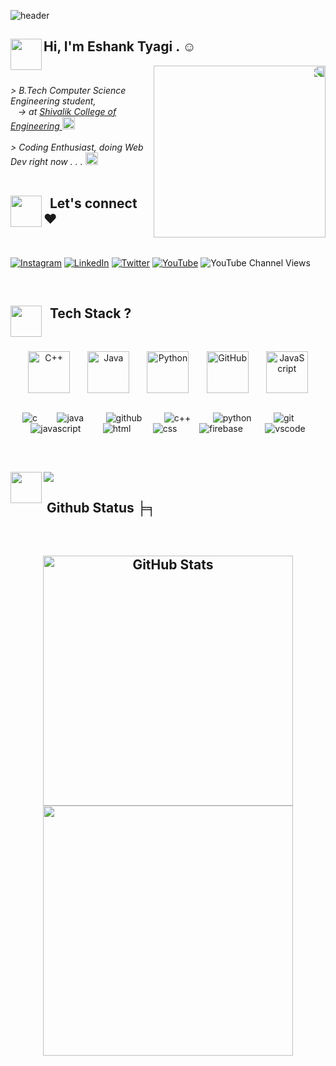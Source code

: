 <!-- **mreshank/mreshank** is a ✨ _special_ ✨ repository because its `README.md` (this file) appears on your GitHub profile. -->

![header](https://user-images.githubusercontent.com/121122397/216614878-411f6178-defa-4330-ba48-16db1cc92830.png)



##
 <img align = 'left' src="https://media1.giphy.com/media/INWvHtY18ElyvtEdS2/200w.webp?cid=ecf05e4791xr3aiioli373i3p495euquk08zcpl7zzipcp00&ep=v1_stickers_search&rid=200w.webp&ct=s" width="50"> <h2> Hi, I'm <strong> Eshank Tyagi </strong>. ☺</h2> <!-- <img src="https://media.giphy.com/media/mGcNjsfWAjY5AEZNw6/giphy.gif" width="50"> -->
<img align = 'right' src="https://media0.giphy.com/media/gjrYDwbjnK8x36xZIO/200w.webp?cid=ecf05e47ftec81a6c31a10x5cz784x46nc9jrms0zxtsrd6v&ep=v1_gifs_related&rid=200w.webp&ct=s" width="275" style="border-radius: 50; transform: scaleX(-1);"></br>

<p>
    <em>
        > B.Tech Computer Science Engineering student, </br>
           -> at <a href="https://shivalikcollege.edu.in/"> Shivalik College of Engineering </a>
        <img src="https://i.giphy.com/5HPUYijRDK3gRpMKXw.webp" width="20">
        </br></br>
        > Coding Enthusiast, doing Web Dev right now . . .
        <img src="https://i.giphy.com/hS42TuYYnANLFR9IRQ.webp" width="20"> 
        </br></br>
    </em>
</p>



## 
<img align = 'left' src="https://media4.giphy.com/media/14D80hPRCWWnGeyRlY/giphy.gif?cid=ecf05e47hm4poo8te3a0ii5sijufol9zapzz80doaj0nojfz&ep=v1_gifs_related&rid=giphy.gif&ct=s" width="50"> <h2>   Let's connect ♥ </h2> </br>

[![Instagram](https://img.shields.io/badge/Instagram-%23E4405F.svg?logo=Instagram&logoColor=white)](https://instagram.com/mreshank) [![LinkedIn](https://img.shields.io/badge/LinkedIn-%230077B5.svg?logo=linkedin&logoColor=white)](https://www.linkedin.com/in/mreshank) [![Twitter](https://img.shields.io/badge/Twitter-%231DA1F2.svg?logo=Twitter&logoColor=white)](https://twitter.com/mreshank) [![YouTube](https://img.shields.io/badge/YouTube-%23FF0000.svg?logo=YouTube&logoColor=white)](https://www.youtube.com/@mreshanktyagi) ![YouTube Channel Views](https://img.shields.io/youtube/channel/views/UCmz0KSVA40atJqEoKAkFulw)

</br>



##
<img align = 'left' src="https://media4.giphy.com/media/v1.Y2lkPTc5MGI3NjExc3d0cXJmMzB3bG4weWZxOGRhcmd0MWYyc2JjNW9vejFyZXZlN3pvaiZlcD12MV9pbnRlcm5hbF9naWZfYnlfaWQmY3Q9cw/WFZvB7VIXBgiz3oDXE/giphy.gif" width="50"> <h2>   Tech Stack ? </h2> </br>

<div align="center" style="display: flex; flex-direction: column; justify-content: space-evenly;">
    <div align="center" style="display: flex; align-items: center; justify-content: center; justify-content: space-evenly;">
        <img src="https://techstack-generator.vercel.app/cpp-icon.svg" alt="C++" width="67" height="67" />
        <img src="https://techstack-generator.vercel.app/java-icon.svg" alt="Java" width="67" height="67" />
        <img src="https://techstack-generator.vercel.app/python-icon.svg" alt="Python" width="67" height="67" />
        <img src="https://techstack-generator.vercel.app/github-icon.svg" alt="GitHub" width="67" height="67" />
        <img src="https://techstack-generator.vercel.app/js-icon.svg" alt="JavaScript" width="67" height="67" />
    </div>
    <br>

![c](https://img.shields.io/badge/c-%2300599C.svg?style=for-the-badge&logo=c)        ![java](https://img.shields.io/badge/java-%23ED8B00.svg?style=for-the-badge&logo=java)         ![github](https://img.shields.io/badge/github-%23121011.svg?style=for-the-badge&logo=github&logoColor=white)         ![c++](https://img.shields.io/badge/c++-%2300599C.svg?style=for-the-badge&logo=c%2B%2B)         ![python](https://img.shields.io/badge/python-3670A0?style=for-the-badge&logo=python&logoColor=ffdd54)         ![git](https://img.shields.io/badge/git-%23F05033.svg?style=for-the-badge&logo=git&logoColor=white)         ![javascript](https://img.shields.io/badge/javascript-%23323330.svg?style=for-the-badge&logo=javascript&logoColor=%23F7DF1E)         ![html](https://img.shields.io/badge/html5-%23E34F26.svg?style=for-the-badge&logo=html5)         ![css](https://img.shields.io/badge/css3-%231572B6.svg?style=for-the-badge&logo=css3)         ![firebase](https://img.shields.io/badge/firebase-%23039BE5.svg?style=for-the-badge&logo=firebase)         ![vscode](https://img.shields.io/badge/Visual%20Studio%20Code-%23007ACC.svg?style=for-the-badge&logo=visual-studio-code&logoColor=white)</br>
</div>

</br>


  
##
[![](https://visitcount.itsvg.in/api?id=mreshank&label=Profile%20Views&pretty=true)](https://visitcount.itsvg.in)
<img align = 'left' src="https://media1.giphy.com/media/l4FGrHErakgV8GRO0/giphy.gif?cid=ecf05e47wewxviqsc0c4ttaghuas9e12h6v5mqwnwd8uunbv&ep=v1_stickers_search&rid=giphy.gif&ct=s" width="50"> <h2 align="start">  Github Status ╞╕ </h2> </br>

<h2 </h2>

<div align="center" >
  <div>
    <a href="https://github.com/mreshank" title="Go to Source">
      <img width=400 src="https://github-readme-stats.vercel.app/api?username=mreshank&show_icons=true&theme=transparent&hide_border=true&hide_rank=false" alt="GitHub Stats" />
    </a>
    <a href="https://github.com/mreshank" title="Go to Source">
      <img width=400 src="https://streak-stats.demolab.com/?user=mreshank&theme=transparent&hide_border=true" />
    </a>
  </div>
</div>  



<!----------------------------------{ reference links }--------------------------------->

[stats]: https://github-readme-stats-sigma-five.vercel.app/api?username=mreshank&show_icons=true&theme=dark&hide_border=false&include_all_commits=true&count_private=false
[langs]: https://github-readme-stats.vercel.app/api/top-langs/?username=mreshank&theme=dark&hide_border=false&count_private=false&layout=compact&langs_count=10&hide=html,css,scss,less,stylus,shell,makefile,cmake,perl,php,blade,smarty,scss,less,stylus,shell,makefile,cmake,perl,php,blade,smarty,jupyter+notebook,
[streaks]: https://github-readme-streak-stats.herokuapp.com/?usermreshank=&theme=dark&hide_border=false#gh-light-mode-only
